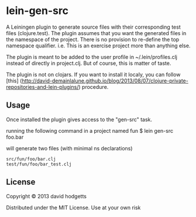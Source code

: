 # lein-gen-src

A Leiningen plugin to generate source files with their corresponding test files (clojure.test). The plugin assumes that you want the generated files in the namespace of the project. There is no provision to re-define the top namespace qualifier. i.e. This is an exercise project more than anything else. 

The plugin is meant to be added to the user profile in ~/.lein/profiles.clj instead of directly in project.clj. But of course, this is matter of taste.

The plugin is not on clojars. If you want to install it localy, you can follow [this] (http://david-demainlalune.github.io/blog/2013/08/07/clojure-private-repositories-and-lein-plugins/) procedure.


## Usage

Once installed the plugin gives access to the "gen-src" task.

running the following command in a project named fun
    $ lein gen-src foo.bar

will generate two files (with minimal ns declarations)

    src/fun/foo/bar.clj
    test/fun/foo/bar_test.clj



## License

Copyright © 2013 david hodgetts

Distributed under the MIT License. Use at your own risk
